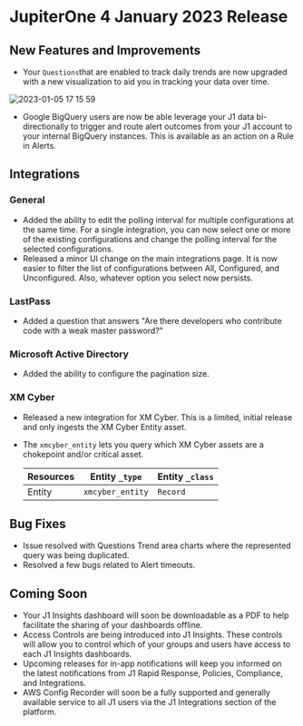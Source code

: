 # JupiterOne  4 January 2023 Release

## New Features and Improvements
-  Your `Questions`that are enabled to track daily trends are now upgraded with a new visualization to aid you in tracking your data over time. 

![2023-01-05 17 15 59](https://user-images.githubusercontent.com/112508192/210898453-aeec503d-c525-4f53-bcb0-5d5ce4742627.gif)

- Google BigQuery users are now be able leverage your J1 data bi-directionally to trigger and route alert outcomes from your J1 account to your internal BigQuery instances. This is available as an action on a Rule in Alerts. 


## Integrations

### General
  - Added the ability to edit the polling interval for multiple configurations at the same time. For a single integration, you can now select one or more of the existing configurations and change the polling interval for the selected configurations.
  - Released a minor UI change on the main integrations page. It is now easier to filter the list of configurations between All, Configured, and Unconfigured.  Also, whatever option you select now persists. 

### LastPass
  - Added a question that answers "Are there developers who contribute code with a weak master password?"

### Microsoft Active Directory
  - Added the ability to configure the pagination size.

### XM Cyber
  - Released a new integration for XM Cyber. This is a limited, initial release and only ingests the XM Cyber Entity asset.
  - The `xmcyber_entity` lets you query which XM Cyber assets are a chokepoint and/or critical asset.

    | Resources | Entity `_type`   | Entity `_class` |
    | --------- | ---------------- | --------------- |
    | Entity    | `xmcyber_entity` | `Record`        |

## Bug Fixes
-   Issue resolved with Questions Trend area charts where the represented query was being duplicated. 
-   Resolved a few bugs related to Alert timeouts. 

## Coming Soon

- Your J1 Insights dashboard will soon be downloadable as a PDF to help facilitate the sharing of your dashboards offline. 
- Access Controls are being introduced into J1 Insights. These controls will allow you to control which of your groups and users have access to each J1 Insights dashboards.
- Upcoming releases for in-app notifications will keep you informed on the latest notifications from J1 Rapid Response, Policies, Compliance, and Integrations. 
- AWS Config Recorder will soon be a fully supported and generally available service to all J1 users via the J1 Integrations section of the platform.
